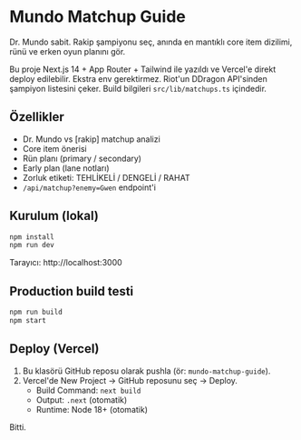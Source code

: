 # Mundo Matchup Guide

Dr. Mundo sabit. Rakip şampiyonu seç, anında en mantıklı core item dizilimi,
rünü ve erken oyun planını gör.

Bu proje Next.js 14 + App Router + Tailwind ile yazıldı ve Vercel'e direkt
deploy edilebilir. Ekstra env gerektirmez. Riot'un DDragon API'sinden şampiyon
listesini çeker. Build bilgileri `src/lib/matchups.ts` içindedir.

## Özellikler

- Dr. Mundo vs [rakip] matchup analizi
- Core item önerisi
- Rün planı (primary / secondary)
- Early plan (lane notları)
- Zorluk etiketi: TEHLİKELİ / DENGELİ / RAHAT
- `/api/matchup?enemy=Gwen` endpoint'i

## Kurulum (lokal)

```bash
npm install
npm run dev
```

Tarayıcı: http://localhost:3000

## Production build testi

```bash
npm run build
npm start
```

## Deploy (Vercel)

1. Bu klasörü GitHub reposu olarak pushla (ör: `mundo-matchup-guide`).
2. Vercel'de New Project -> GitHub reposunu seç -> Deploy.
   - Build Command: `next build`
   - Output: `.next` (otomatik)
   - Runtime: Node 18+ (otomatik)

Bitti.
